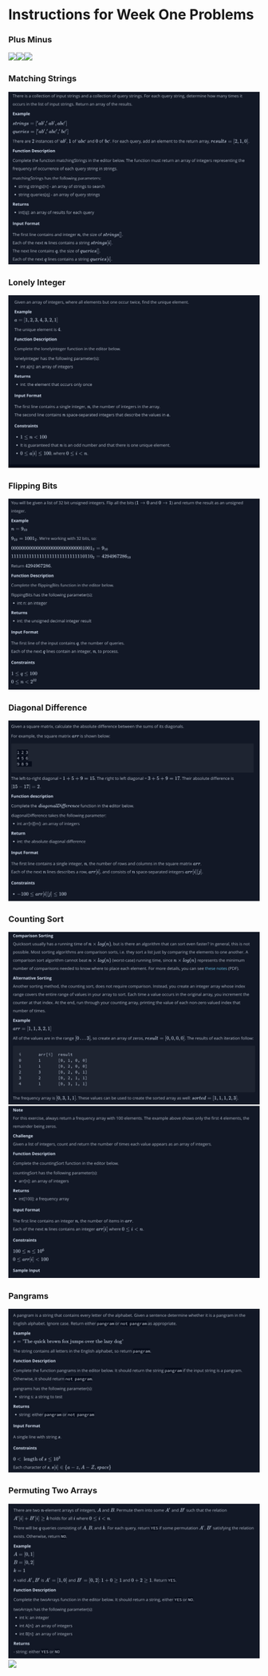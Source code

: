 # Instructions for Week One Problems 

### Plus Minus
![](../../../../resources/InstructionScreenShots/plusMinus1.png)![](../../../../resources/InstructionScreenShots/plusminus2.png)![](../../../../resources/InstructionScreenShots/plusMinus3.png)

### Matching Strings
![](../../../../resources/InstructionScreenShots/MatchingStrings1.png)

### Lonely Integer
![](../../../../resources/InstructionScreenShots/lonelyInteger.png)

### Flipping Bits 
![](../../../../resources/InstructionScreenShots/flippingbits.png)

### Diagonal Difference 
![](../../../../resources/InstructionScreenShots/diagonaldifference.png)

### Counting Sort 
![](../../../../resources/InstructionScreenShots/countingSort1.png)
![](../../../../resources/InstructionScreenShots/coutingsort2.png)

### Pangrams
![](../../../../resources/InstructionScreenShots/pangrams.png)

### Permuting Two Arrays 
![](../../../../resources/InstructionScreenShots/PermutingTwoArrays1.png)
![](../../../../resources/InstructionScreenShots/PermutingTwoArrays2.png)